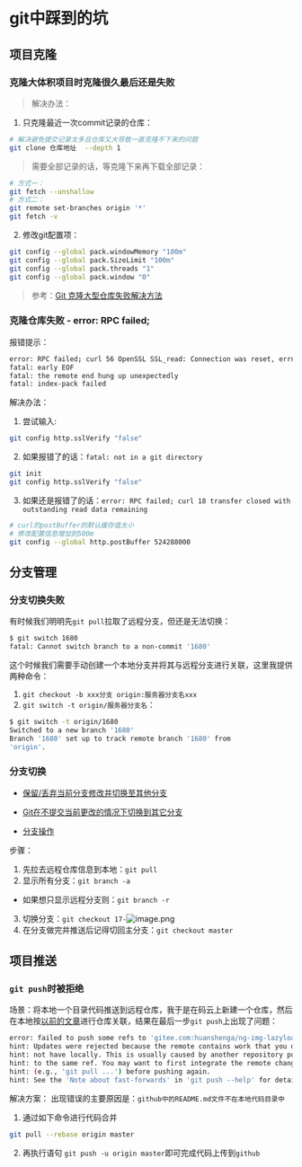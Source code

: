 # git中踩到的坑
## 项目克隆
### 克隆大体积项目时克隆很久最后还是失败
> 解决办法：

1. 只克隆最近一次commit记录的仓库：
```bash
# 解决避免提交记录太多且仓库又大导致一直克隆不下来的问题
git clone 仓库地址  --depth 1
```
> 需要全部记录的话，等克隆下来再下载全部记录：
```bash
# 方式一：
git fetch --unshallow
# 方式二：
git remote set-branches origin '*'
git fetch -v
```

2. 修改git配置项：
```bash
git config --global pack.windowMemory "100m"
git config --global pack.SizeLimit "100m" 
git config --global pack.threads "1"
git config --global pack.window "0"
```

> 参考：[Git 克隆大型仓库失败解决方法](https://www.jianshu.com/p/9f8352f44bd2)
### 克隆仓库失败 - error: RPC failed;
报错提示：
```bash
error: RPC failed; curl 56 OpenSSL SSL_read: Connection was reset, errno 10054
fatal: early EOF
fatal: the remote end hung up unexpectedly
fatal: index-pack failed
```

解决办法：
1. 尝试输入:
```bash
git config http.sslVerify "false"
```
2. 如果报错了的话：`fatal: not in a git directory`
```bash
git init
git config http.sslVerify "false"
```
3. 如果还是报错了的话：`error: RPC failed; curl 18 transfer closed with outstanding read data remaining`
```bash
# curl的postBuffer的默认缓存值太小
# 修改配置信息增加到500m
git config --global http.postBuffer 524288000
```
## 分支管理
### 分支切换失败
有时候我们明明先`git pull`拉取了远程分支，但还是无法切换：
```bash
$ git switch 1680
fatal: Cannot switch branch to a non-commit '1680'
```
这个时候我们需要手动创建一个本地分支并将其与远程分支进行关联，这里我提供两种命令：
1. `git checkout -b xxx分支 origin:服务器分支名xxx`
2. `git switch -t origin/服务器分支名`：
```bash
$ git switch -t origin/1680
Switched to a new branch '1680'
Branch '1680' set up to track remote branch '1680' from 
'origin'.
```

### 分支切换
* [保留/丢弃当前分支修改并切换至其他分支](https://www.cnblogs.com/yhjoker/p/11776240.html)

* [Git在不提交当前更改的情况下切换到其它分支](https://www.pianshen.com/article/7416612965/)

* [分支操作](https://www.cnblogs.com/yongdaimi/p/7600052.html)

步骤：
1. 先拉去远程仓库信息到本地：`git pull`
2. 显示所有分支：`git branch -a`
* 如果想只显示远程分支则：`git branch -r`
3. 切换分支：`git checkout 17-`![image.png](https://i.loli.net/2020/08/27/fK9sNhSY3yQ8ivW.png)
4. 在分支做完并推送后记得切回主分支：`git checkout master`
## 项目推送
### `git push`时被拒绝
场景：将本地一个目录代码推送到远程仓库，我于是在码云上新建一个仓库，然后在本地按[以前的文章](/guide/git.html#指令与基础)进行仓库关联，结果在最后一步`git push`上出现了问题：
```bash
error: failed to push some refs to 'gitee.com:huanshenga/ng-img-lazyload.git'
hint: Updates were rejected because the remote contains work that you do
hint: not have locally. This is usually caused by another repository pushing
hint: to the same ref. You may want to first integrate the remote changes
hint: (e.g., 'git pull ...') before pushing again.
hint: See the 'Note about fast-forwards' in 'git push --help' for details.
```

解决方案：
出现错误的主要原因是：`github中的README.md文件不在本地代码目录中`

1. 通过如下命令进行代码合并
```bash
git pull --rebase origin master
```

2. 再执行语句 `git push -u origin master`即可完成代码上传到`github`
